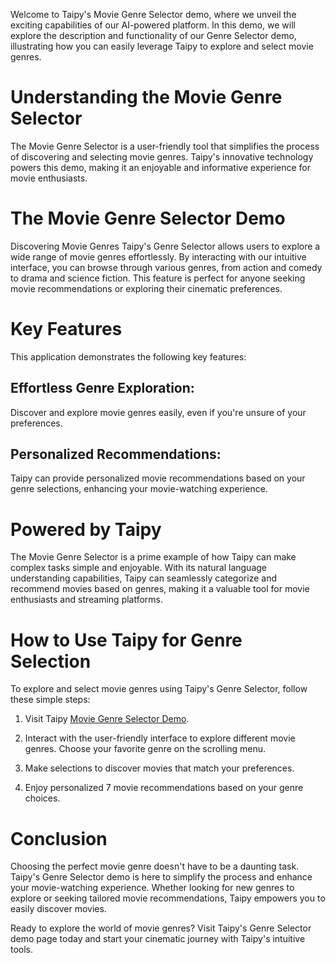 Welcome to Taipy's Movie Genre Selector demo, where we unveil the exciting capabilities of our 
AI-powered platform. In this demo, we will explore the description and functionality of our 
Genre Selector demo, illustrating how you can easily leverage Taipy to explore and select movie 
genres.

# Understanding the Movie Genre Selector
The Movie Genre Selector is a user-friendly tool that simplifies the process of discovering and 
selecting movie genres. Taipy's innovative technology powers this demo, making it an enjoyable 
and informative experience for movie enthusiasts.

# The Movie Genre Selector Demo
Discovering Movie Genres
Taipy's Genre Selector allows users to explore a wide range of movie genres effortlessly. By 
interacting with our intuitive interface, you can browse through various genres, from action and 
comedy to drama and science fiction. This feature is perfect for anyone seeking movie 
recommendations or exploring their cinematic preferences.

# Key Features
This application demonstrates the following key features:

## Effortless Genre Exploration: 
Discover and explore movie genres easily, even if you're unsure of your preferences.

## Personalized Recommendations: 
Taipy can provide personalized movie recommendations based on your genre selections, enhancing 
your movie-watching experience.

# Powered by Taipy
The Movie Genre Selector is a prime example of how Taipy can make complex tasks simple and 
enjoyable. With its natural language understanding capabilities, Taipy can seamlessly categorize 
and recommend movies based on genres, making it a valuable tool for movie enthusiasts and 
streaming platforms.

# How to Use Taipy for Genre Selection
To explore and select movie genres using Taipy's Genre Selector, follow these simple steps:

1. Visit Taipy [Movie Genre Selector Demo](https://demo-movie-genre.taipy.cloud/).

2. Interact with the user-friendly interface to explore different movie genres. Choose your 
   favorite genre on the scrolling menu. 

3. Make selections to discover movies that match your preferences.

4. Enjoy personalized 7 movie recommendations based on your genre choices.

# Conclusion
Choosing the perfect movie genre doesn't have to be a daunting task. Taipy's Genre Selector demo 
is here to simplify the process and enhance your movie-watching experience. Whether looking for 
new genres to explore or seeking tailored movie recommendations, Taipy empowers you to easily 
discover movies.

Ready to explore the world of movie genres? Visit Taipy's Genre Selector demo page today and 
start your cinematic journey with Taipy's intuitive tools.
